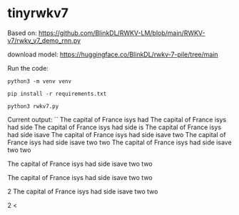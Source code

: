 # tinyrwkv7

Based on: https://github.com/BlinkDL/RWKV-LM/blob/main/RWKV-v7/rwkv_v7_demo_rnn.py

download model: https://huggingface.co/BlinkDL/rwkv-7-pile/tree/main

Run the code:
```
python3 -m venv venv

pip install -r requirements.txt 

python3 rwkv7.py 
```

Current output:
``
The capital of France isys had
The capital of France isys had side
The capital of France isys had side is
The capital of France isys had side isave
The capital of France isys had side isave two
The capital of France isys had side isave two two
The capital of France isys had side isave two two

The capital of France isys had side isave two two


The capital of France isys had side isave two two

2
The capital of France isys had side isave two two

2 <
```
